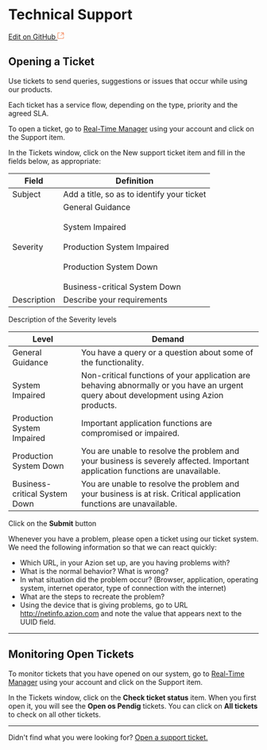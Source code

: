 # Technical Support

[Edit on GitHub <svg width="14" height="14" xmlns="http://www.w3.org/2000/svg"><g fill="none" stroke="#F3652B"><path d="M4.81.71H.672v11.43H12.1V8.001" stroke-width=".8"/><path d="M6.87.786h5.155V5.94M6.31 6.5L12.026.786"/></g></svg>](https://github.com/aziontech/docs_en/edit/master/how-to/open-ticket/index.md)

## Opening a Ticket

Use tickets to send queries, suggestions or issues that occur while using our products.

Each ticket has a service flow, depending on the type, priority and the agreed SLA.

To open a ticket, go to [Real-Time Manager](https://manager.azion.com/) using your account and click on the Support item.

In the Tickets window, click on the New support ticket item and fill in the fields below, as appropriate:

| Field | Definition |
|-------|-----------|
| Subject | Add a title, so as to identify your ticket |
| Severity | General Guidance<br><br> System Impaired<br><br> Production System Impaired<br><br> Production System Down<br><br> Business-critical System Down |
| Description | Describe your requirements |

Description of the Severity levels

| Level | Demand |
|-------|---------|
| General Guidance | You have a query or a question about some of the functionality. |
| System Impaired | Non-critical functions of your application are behaving abnormally or you have an urgent query about development using Azion products. |
| Production System Impaired | Important application functions are compromised or impaired. |
| Production System Down | You are unable to resolve the problem and your business is severely affected. Important application functions are unavailable. |
| Business-critical System Down | You are unable to resolve the problem and your business is at risk. Critical application functions are unavailable. |


Click on the **Submit** button

Whenever you have a problem, please open a ticket using our ticket system. We need the following information so that we can react quickly:

* Which URL, in your Azion set up, are you having problems with?
* What is the normal behavior? What is wrong?
* In what situation did the problem occur? (Browser, application, operating system, internet operator, type of connection with the internet)
* What are the steps to recreate the problem?
* Using the device that is giving problems, go to URL http://netinfo.azion.com and note the value that appears next to the UUID field.

---

## Monitoring Open Tickets

To monitor tickets that you have opened on our system, go to [Real-Time Manager](https://manager.azion.com/) using your account and click on the Support item.

In the Tickets window, click on the **Check ticket status** item. When you first open it, you will see the **Open os Pendig** tickets. You can click on **All tickets** to check on all other tickets.

---

Didn't find what you were looking for? [Open a support ticket.](https://tickets.azion.com/)        